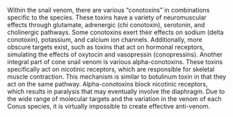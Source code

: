 Within the snail venom, there are various “conotoxins” in combinations specific to the species. These toxins have a variety of neuromuscular effects through glutamate, adrenergic (chi conotoxin), serotonin, and cholinergic pathways. Some conotoxins exert their effects on sodium (delta conotoxin), potassium, and calcium ion channels. Additionally, more obscure targets exist, such as toxins that act on hormonal receptors, simulating the effects of oxytocin and vasopressin (conopressins). Another integral part of cone snail venom is various alpha-conotoxins. These toxins specifically act on nicotinic receptors, which are responsible for skeletal muscle contraction. This mechanism is similar to botulinum toxin in that they act on the same pathway. Alpha-conotoxins block nicotinic receptors, which results in paralysis that may eventually involve the diaphragm. Due to the wide range of molecular targets and the variation in the venom of each Conus species, it is virtually impossible to create effective anti-venom.